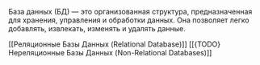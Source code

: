 База данных (БД) — это организованная структура, предназначенная для хранения, управления и обработки данных. Она позволяет легко добавлять, извлекать, изменять и удалять данные.

[[Реляционные Базы Данных (Relational Database)]]
[[{TODO} Нереляционные Базы Данных (Non-Relational Databases)]]